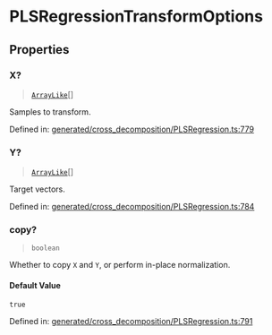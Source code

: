 # PLSRegressionTransformOptions

## Properties

### X?

> [`ArrayLike`](../types/ArrayLike.md)[]

Samples to transform.

Defined in:  [generated/cross\_decomposition/PLSRegression.ts:779](https://github.com/transitive-bullshit/scikit-learn-ts/blob/b59c1ff/packages/sklearn/src/generated/cross_decomposition/PLSRegression.ts#L779)

### Y?

> [`ArrayLike`](../types/ArrayLike.md)[]

Target vectors.

Defined in:  [generated/cross\_decomposition/PLSRegression.ts:784](https://github.com/transitive-bullshit/scikit-learn-ts/blob/b59c1ff/packages/sklearn/src/generated/cross_decomposition/PLSRegression.ts#L784)

### copy?

> `boolean`

Whether to copy `X` and `Y`, or perform in-place normalization.

#### Default Value

`true`

Defined in:  [generated/cross\_decomposition/PLSRegression.ts:791](https://github.com/transitive-bullshit/scikit-learn-ts/blob/b59c1ff/packages/sklearn/src/generated/cross_decomposition/PLSRegression.ts#L791)
